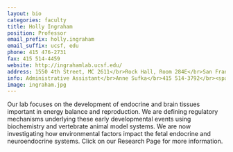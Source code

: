 ```yaml
---
layout: bio
categories: faculty
title: Holly Ingraham
position: Professor
email_prefix: holly.ingraham
email_suffix: ucsf, edu
phone: 415 476-2731
fax: 415 514-4459
website: http://ingrahamlab.ucsf.edu/
address: 1550 4th Street, MC 2611</br>Rock Hall, Room 284E</br>San Francisco, CA 94158-2611</br>
info: Administrative Assistant</br>Anne Sufka</br>415 514-3792</br><span class="e">anne.sufka / ucsf, edu</span>
image: ingraham.jpg
---
```


Our lab focuses on the development of endocrine and brain tissues important in energy balance and reproduction. We are defining regulatory mechanisms underlying these early developmental events using biochemistry and vertebrate animal model systems. We are now investigating how environmental factors impact the fetal endocrine and neuroendocrine systems. Click on our Research Page for more information.
